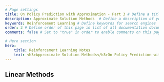 ```yaml
---
# Page settings
title: On Policy Prediction with Approximation - Part 3 # Define a title of your page
description: Approximate Solution Methods  # Define a description of your page
keywords: Reinforcement Learning # Define keywords for search engines
order: 3 # Define order of this page in list of all documentation documents
comments: false # Set to "true" in order to enable comments on this page. Make sure you properly setup "disqus_forum_shortname" variable in "_config.yml"

# Hero section
hero:
    title: Reinforcement Learning Notes
    text: <h3>Approximate Solution Methods</h3>On Policy Prediction with Approximation
---
```


## Linear Methods
